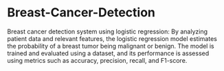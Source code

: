 # Breast-Cancer-Detection
Breast cancer detection system using logistic regression: By analyzing patient data and relevant features, the logistic regression model estimates the probability of a breast tumor being malignant or benign. The model is trained and evaluated using a dataset, and its performance is assessed using metrics such as accuracy, precision, recall, and F1-score.
